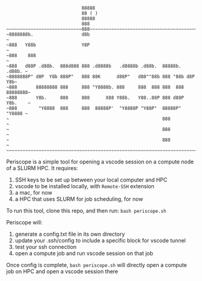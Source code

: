 ```
                            88888
                            88 ( )
                            88888
                            888
~~~~~~~~~~~~~~~~~~~~~~~~~~~~888~~~~~~~~~~~~~~~~~~~~~~~~~~~~~~~~~~~~~~~~~~~~~
~8888888b.                  d8b                                            ~
~888   Y88b                 Y8P                                            ~
~888    888                                                                ~
~888   d88P .d88b.  888d888 888 .d8888b   .d8888b .d88b.  88888b.   .d88b. ~
~8888888P" d8P  Y8b 888P"   888 88K      d88P"   d88""88b 888 "88b d8P  Y8b~
~888       88888888 888     888 "Y8888b. 888     888  888 888  888 88888888~
~888       Y8b.     888     888      X88 Y88b.   Y88..88P 888 d88P Y8b.    ~
~888        "Y8888  888     888  88888P'  "Y8888P "Y88P"  88888P"   "Y8888 ~
~                                                         888              ~
~                                                         888              ~
~                                                         888              ~
~~~~~~~~~~~~~~~~~~~~~~~~~~~~~~~~~~~~~~~~~~~~~~~~~~~~~~~~~~~~~~~~~~~~~~~~~~~~
```

Periscope is a simple tool for opening a vscode session on a compute node of a SLURM HPC. 
It requires:
1. SSH keys to be set up between your local computer and HPC
2. vscode to be installed locally, with `Remote-SSH` extension
3. a mac, for now
4. a HPC that uses SLURM for job scheduling, for now

To run this tool, clone this repo, and then run:
`bash periscope.sh`

Periscope will:
1. generate a config.txt file in its own directory
2. update your .ssh/config to include a specific block for vscode tunnel
3. test your ssh connection
4. open a compute job and run vscode session on that job

Once config is complete, `bash periscope.sh` will directly open a compute job on HPC and open a vscode session there






